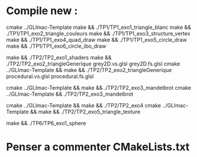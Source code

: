 # Compile new :

cmake ../GLImac-Template 
make && ./TP1/TP1_exo1_triangle_blanc
make && ./TP1/TP1_exo2_triangle_couleurs
make && ./TP1/TP1_exo3_structure_vertex
make && ./TP1/TP1_exo4_quad_draw
make && ./TP1/TP1_exo5_circle_draw
make && ./TP1/TP1_exo6_circle_ibo_draw

make && ./TP2/TP2_exo1_shaders
make && ./TP2/TP2_exo2_triangleGenerique grey2D.vs.glsl grey2D.fs.glsl
cmake ../GLImac-Template && make && ./TP2/TP2_exo2_triangleGenerique procedural.vs.glsl procedural.fs.glsl

cmake ../GLImac-Template && make && ./TP2/TP2_exo3_mandelbrot
cmake ../GLImac-Template && ./TP2/TP2_exo3_mandelbrot

cmake ../GLImac-Template && make && ./TP2/TP2_exo4
cmake ../GLImac-Template && make && ./TP2/TP2_exo5_triangle_texture

make && ./TP6/TP6_exo1_sphere

# Penser a commenter CMakeLists.txt